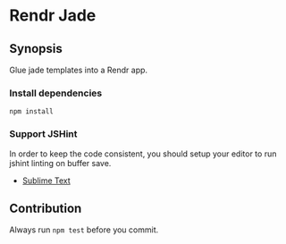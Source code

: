 Rendr Jade
===================

## Synopsis

Glue jade templates into a Rendr app.


### Install dependencies
```
npm install
```

### Support JSHint

In order to keep the code consistent, you should setup your editor to run jshint linting on buffer save.

* [Sublime Text](http://www.sublimelinter.com/en/latest/)

## Contribution

Always run `npm test` before you commit.
